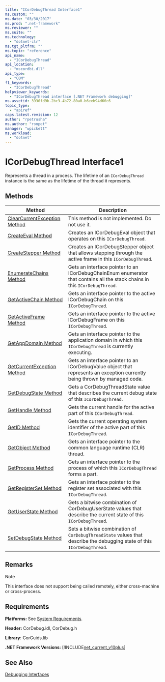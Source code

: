 ```yaml
---
title: "ICorDebugThread Interface1"
ms.custom: ""
ms.date: "03/30/2017"
ms.prod: ".net-framework"
ms.reviewer: ""
ms.suite: ""
ms.technology: 
  - "dotnet-clr"
ms.tgt_pltfrm: ""
ms.topic: "reference"
api_name: 
  - "ICorDebugThread"
api_location: 
  - "mscordbi.dll"
api_type: 
  - "COM"
f1_keywords: 
  - "ICorDebugThread"
helpviewer_keywords: 
  - "ICorDebugThread interface [.NET Framework debugging]"
ms.assetid: 3930fd9b-2bc3-4b72-80a0-b6eeb94d60c6
topic_type: 
  - "apiref"
caps.latest.revision: 12
author: "rpetrusha"
ms.author: "ronpet"
manager: "wpickett"
ms.workload: 
  - "dotnet"
---
```

# ICorDebugThread Interface1
Represents a thread in a process. The lifetime of an `ICorDebugThread` instance is the same as the lifetime of the thread it represents.  
  
## Methods  
  
|Method|Description|  
|------------|-----------------|  
|[ClearCurrentException Method](../../../../docs/framework/unmanaged-api/debugging/icordebugthread-clearcurrentexception-method.md)|This method is not implemented. Do not use it.|  
|[CreateEval Method](../../../../docs/framework/unmanaged-api/debugging/icordebugthread-createeval-method.md)|Creates an ICorDebugEval object that operates on this `ICorDebugThread`.|  
|[CreateStepper Method](../../../../docs/framework/unmanaged-api/debugging/icordebugthread-createstepper-method.md)|Creates an ICorDebugStepper object that allows stepping through the active frame in this `ICorDebugThread`.|  
|[EnumerateChains Method](../../../../docs/framework/unmanaged-api/debugging/icordebugthread-enumeratechains-method.md)|Gets an interface pointer to an ICorDebugChainEnum enumerator that contains all the stack chains in this `ICorDebugThread`.|  
|[GetActiveChain Method](../../../../docs/framework/unmanaged-api/debugging/icordebugthread-getactivechain-method.md)|Gets an interface pointer to the active ICorDebugChain on this `ICorDebugThread`.|  
|[GetActiveFrame Method](../../../../docs/framework/unmanaged-api/debugging/icordebugthread-getactiveframe-method.md)|Gets an interface pointer to the active ICorDebugFrame on this `ICorDebugThread`.|  
|[GetAppDomain Method](../../../../docs/framework/unmanaged-api/debugging/icordebugthread-getappdomain-method.md)|Gets an interface pointer to the application domain in which this `ICorDebugThread` is currently executing.|  
|[GetCurrentException Method](../../../../docs/framework/unmanaged-api/debugging/icordebugthread-getcurrentexception-method.md)|Gets an interface pointer to an ICorDebugValue object that represents an exception currently being thrown by managed code.|  
|[GetDebugState Method](../../../../docs/framework/unmanaged-api/debugging/icordebugthread-getdebugstate-method.md)|Gets a CorDebugThreadState value that describes the current debug state of this `ICorDebugThread`.|  
|[GetHandle Method](../../../../docs/framework/unmanaged-api/debugging/icordebugthread-gethandle-method.md)|Gets the current handle for the active part of this `ICorDebugThread`.|  
|[GetID Method](../../../../docs/framework/unmanaged-api/debugging/icordebugthread-getid-method.md)|Gets the current operating system identifier of the active part of this `ICorDebugThread`.|  
|[GetObject Method](../../../../docs/framework/unmanaged-api/debugging/icordebugthread-getobject-method.md)|Gets an interface pointer to the common language runtime (CLR) thread.|  
|[GetProcess Method](../../../../docs/framework/unmanaged-api/debugging/icordebugthread-getprocess-method.md)|Gets an interface pointer to the process of which this `ICorDebugThread` forms a part.|  
|[GetRegisterSet Method](../../../../docs/framework/unmanaged-api/debugging/icordebugthread-getregisterset-method.md)|Gets an interface pointer to the register set associated with this `ICorDebugThread`.|  
|[GetUserState Method](../../../../docs/framework/unmanaged-api/debugging/icordebugthread-getuserstate-method.md)|Gets a bitwise combination of CorDebugUserState values that describe the current state of this `ICorDebugThread`.|  
|[SetDebugState Method](../../../../docs/framework/unmanaged-api/debugging/icordebugthread-setdebugstate-method.md)|Sets a bitwise combination of `CorDebugThreadState` values that describe the debugging state of this `ICorDebugThread`.|  
  
## Remarks  
  
> [!NOTE]
>  This interface does not support being called remotely, either cross-machine or cross-process.  
  
## Requirements  
 **Platforms:** See [System Requirements](../../../../docs/framework/get-started/system-requirements.md).  
  
 **Header:** CorDebug.idl, CorDebug.h  
  
 **Library:** CorGuids.lib  
  
 **.NET Framework Versions:** [!INCLUDE[net_current_v10plus](../../../../includes/net-current-v10plus-md.md)]  
  
## See Also  
 [Debugging Interfaces](../../../../docs/framework/unmanaged-api/debugging/debugging-interfaces.md)

